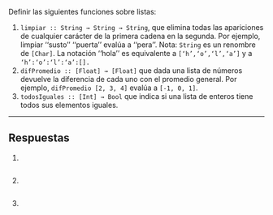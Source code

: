 Definir las siguientes funciones sobre listas:

1. `limpiar :: String → String → String`, que elimina todas las apariciones de cualquier carácter de la primera cadena en la segunda. Por ejemplo, limpiar ‘‘susto’’ ‘‘puerta’’ evalúa a ‘‘pera’’. Nota: `String` es un renombre de `[Char]`. La notación ‘‘hola’’ es equivalente a `[‘h’,‘o’,‘l’,‘a’]` y a `‘h’:‘o’:‘l’:‘a’:[].`
2. `difPromedio :: [Float] → [Float]` que dada una lista de números devuelve la diferencia de cada uno con el promedio general. Por ejemplo, `difPromedio [2, 3, 4]` evalúa a `[-1, 0, 1]`.
3. `todosIguales :: [Int] → Bool` que indica si una lista de enteros tiene todos sus elementos iguales.

---
## Respuestas
1. 
```haskell

```
2. 
```haskell

```
3. 
```haskell

```
